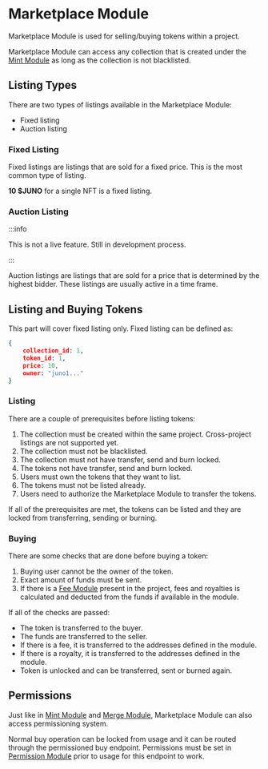 # Marketplace Module

Marketplace Module is used for selling/buying tokens within a project.

Marketplace Module can access any collection that is created under the [Mint Module](/docs/komple-framework/modules/06-Mint-Module.md) as long as the collection is not blacklisted.

## Listing Types

There are two types of listings available in the Marketplace Module:

- Fixed listing
- Auction listing

### Fixed Listing

Fixed listings are listings that are sold for a fixed price. This is the most common type of listing.

**10 $JUNO** for a single NFT is a fixed listing.

### Auction Listing

:::info

This is not a live feature. Still in development process.

:::

Auction listings are listings that are sold for a price that is determined by the highest bidder. These listings are usually active in a time frame.

## Listing and Buying Tokens

This part will cover fixed listing only. Fixed listing can be defined as:

```json
{
    collection_id: 1,
    token_id: 1,
    price: 10,
    owner: "juno1..."
}
```

### Listing

There are a couple of prerequisites before listing tokens:

1. The collection must be created within the same project. Cross-project listings are not supported yet.
2. The collection must not be blacklisted.
3. The collection must not have transfer, send and burn locked.
4. The tokens not have transfer, send and burn locked.
5. Users must own the tokens that they want to list.
6. The tokens must not be listed already.
7. Users need to authorize the Marketplace Module to transfer the tokens.

If all of the prerequisites are met, the tokens can be listed and they are locked from transferring, sending or burning.

### Buying

There are some checks that are done before buying a token:

1. Buying user cannot be the owner of the token.
2. Exact amount of funds must be sent.
3. If there is a [Fee Module](/docs/komple-framework/modules/01-Fee-Module.md) present in the project, fees and royalties is calculated and deducted from the funds if available in the module.

If all of the checks are passed: 

- The token is transferred to the buyer.
- The funds are transferred to the seller.
- If there is a fee, it is transferred to the addresses defined in the module.
- If there is a royalty, it is transferred to the addresses defined in the module.
- Token is unlocked and can be transferred, sent or burned again.

## Permissions

Just like in [Mint Module](/docs/komple-framework/modules/06-Mint-Module.md) and [Merge Module](/docs/komple-framework/modules/04-Merge-Module.md), Marketplace Module can also access permissioning system.

Normal buy operation can be locked from usage and it can be routed through the permissioned buy endpoint. Permissions must be set in [Permission Module](/docs/komple-framework/modules/07-Permission-Module.md) prior to usage for this endpoint to work. 
